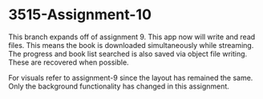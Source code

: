 # 3515-Assignment-10
This branch expands off of assignment 9. This app now will write and read files. This means the book is downloaded simultaneously while streaming. The progress and book list searched is also saved via object file writing. These are recovered when possible.

For visuals refer to assignment-9 since the layout has remained the same. Only the background functionality has changed in this assignment.
